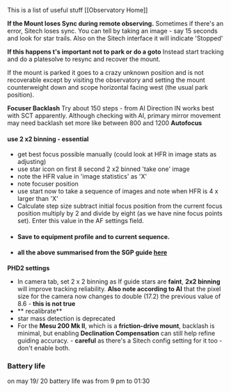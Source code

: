 
This is a list of useful stuff
[[Observatory Home]]

**If the Mount loses Sync during remote observing.**
Sometimes if there's an error, Sitech loses sync. You can tell by taking an image - say 15 seconds and look for star trails. Also on the Sitech interface it will indicate 'Stopped'

**If this happens t's important not to park or do a goto** Instead start tracking and do a platesolve to resync and recover the mount.

If the mount is parked it goes to a crazy unknown position and is not recoverable except by visiting the observatory and setting the mount counterweight down and scope horizontal facing west (the usual park position).

**Focuser Backlash**
Try about 150 steps - from AI Direction IN works best with SCT apparently. Although checking with AI, primary mirror movement may need backlash set more like between 800 and 1200
**Autofocus**
#### use 2 x2 binning - essential
- get best focus possible manually (could look at HFR in image stats as adjusting)
- use star icon on first 8 second 2 x2 binned 'take one' image
- note the HFR value in 'image statistics' as 'X'
- note focuser position
- use start now to take a sequence of images and note when HFR is 4 x larger than 'X'
- Calculate step size subtract initial focus position from the current focus position multiply by 2 and divide by eight (as we have nine focus points set). Enter this value in the AF settings field.
- #### Save to equipment profile and to current sequence.
- #### all the above summarised from the SGP guide [here](https://help.sequencegeneratorpro.com/UnderstandingAutoFocus.html) 


**PHD2 settings**
- In camera tab, set 2 x 2 binning as If guide stars are **faint**, **2x2 binning** will improve tracking reliability. **Also note according to AI** that the pixel size for the camera now changes to double (17.2) the previous value of 8.6 - **this is not true**
- ** recalibrate**
- star mass detection is deprecated
- For the **Mesu 200 Mk II**, which is a **friction-drive mount**, backlash is minimal, but enabling **Declination Compensation** can still help refine guiding accuracy. - **careful** as there's a Sitech config setting for it too - don't enable both.

### Battery life 
on may 19/ 20 battery life was from 9 pm to 01:30

